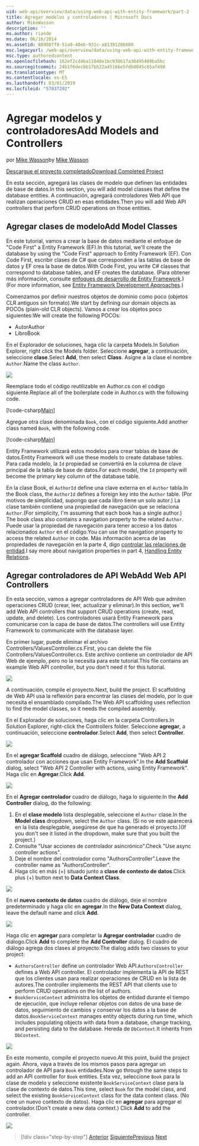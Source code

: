 ```yaml
---
uid: web-api/overview/data/using-web-api-with-entity-framework/part-2
title: Agregar modelos y controladores | Microsoft Docs
author: MikeWasson
description: ''
ms.author: riande
ms.date: 06/16/2014
ms.assetid: 88908ff8-51a9-40eb-931c-a8139128b680
msc.legacyurl: /web-api/overview/data/using-web-api-with-entity-framework/part-2
msc.type: authoredcontent
ms.openlocfilehash: 162ef2cd4ba11040e1bc938617a36495489ba5bc
ms.sourcegitcommit: 24b1f6decbb17bb22a45166e5fdb0845c65af498
ms.translationtype: MT
ms.contentlocale: es-ES
ms.lasthandoff: 03/01/2019
ms.locfileid: "57037292"
---
```

<a name="add-models-and-controllers"></a><span data-ttu-id="a466b-102">Agregar modelos y controladores</span><span class="sxs-lookup"><span data-stu-id="a466b-102">Add Models and Controllers</span></span>
====================
<span data-ttu-id="a466b-103">por [Mike Wasson](https://github.com/MikeWasson)</span><span class="sxs-lookup"><span data-stu-id="a466b-103">by [Mike Wasson](https://github.com/MikeWasson)</span></span>

[<span data-ttu-id="a466b-104">Descargue el proyecto completado</span><span class="sxs-lookup"><span data-stu-id="a466b-104">Download Completed Project</span></span>](https://github.com/MikeWasson/BookService)

<span data-ttu-id="a466b-105">En esta sección, agregará las clases de modelo que definen las entidades de base de datos.</span><span class="sxs-lookup"><span data-stu-id="a466b-105">In this section, you will add model classes that define the database entities.</span></span> <span data-ttu-id="a466b-106">A continuación, agregará controladores Web API que realizan operaciones CRUD en esas entidades.</span><span class="sxs-lookup"><span data-stu-id="a466b-106">Then you will add Web API controllers that perform CRUD operations on those entities.</span></span>

## <a name="add-model-classes"></a><span data-ttu-id="a466b-107">Agregar clases de modelo</span><span class="sxs-lookup"><span data-stu-id="a466b-107">Add Model Classes</span></span>

<span data-ttu-id="a466b-108">En este tutorial, vamos a crear la base de datos mediante el enfoque de "Code First" a Entity Framework (EF).</span><span class="sxs-lookup"><span data-stu-id="a466b-108">In this tutorial, we'll create the database by using the "Code First" approach to Entity Framework (EF).</span></span> <span data-ttu-id="a466b-109">Con Code First, escribir clases de C# que corresponden a las tablas de base de datos y EF crea la base de datos.</span><span class="sxs-lookup"><span data-stu-id="a466b-109">With Code First, you write C# classes that correspond to database tables, and EF creates the database.</span></span> <span data-ttu-id="a466b-110">(Para obtener más información, consulte [enfoques de desarrollo de Entity Framework](https://msdn.microsoft.com/library/ms178359%28v=vs.110%29.aspx#dbfmfcf).)</span><span class="sxs-lookup"><span data-stu-id="a466b-110">(For more information, see [Entity Framework Development Approaches](https://msdn.microsoft.com/library/ms178359%28v=vs.110%29.aspx#dbfmfcf).)</span></span>

<span data-ttu-id="a466b-111">Comenzamos por definir nuestros objetos de dominio como poco (objetos CLR antiguos sin formato).</span><span class="sxs-lookup"><span data-stu-id="a466b-111">We start by defining our domain objects as POCOs (plain-old CLR objects).</span></span> <span data-ttu-id="a466b-112">Vamos a crear los objetos poco siguientes:</span><span class="sxs-lookup"><span data-stu-id="a466b-112">We will create the following POCOs:</span></span>

- <span data-ttu-id="a466b-113">Autor</span><span class="sxs-lookup"><span data-stu-id="a466b-113">Author</span></span>
- <span data-ttu-id="a466b-114">Libro</span><span class="sxs-lookup"><span data-stu-id="a466b-114">Book</span></span>

<span data-ttu-id="a466b-115">En el Explorador de soluciones, haga clic la carpeta Models.</span><span class="sxs-lookup"><span data-stu-id="a466b-115">In Solution Explorer, right click the Models folder.</span></span> <span data-ttu-id="a466b-116">Seleccione **agregar**, a continuación, seleccione **clase**.</span><span class="sxs-lookup"><span data-stu-id="a466b-116">Select **Add**, then select **Class**.</span></span> <span data-ttu-id="a466b-117">Asigne a la clase el nombre `Author`.</span><span class="sxs-lookup"><span data-stu-id="a466b-117">Name the class `Author`.</span></span>

![](part-2/_static/image1.png)

<span data-ttu-id="a466b-118">Reemplace todo el código reutilizable en Author.cs con el código siguiente.</span><span class="sxs-lookup"><span data-stu-id="a466b-118">Replace all of the boilerplate code in Author.cs with the following code.</span></span>

[!code-csharp[Main](part-2/samples/sample1.cs)]

<span data-ttu-id="a466b-119">Agregue otra clase denominada `Book`, con el código siguiente.</span><span class="sxs-lookup"><span data-stu-id="a466b-119">Add another class named `Book`, with the following code.</span></span>

[!code-csharp[Main](part-2/samples/sample2.cs)]

<span data-ttu-id="a466b-120">Entity Framework utilizará estos modelos para crear tablas de base de datos.</span><span class="sxs-lookup"><span data-stu-id="a466b-120">Entity Framework will use these models to create database tables.</span></span> <span data-ttu-id="a466b-121">Para cada modelo, la `Id` propiedad se convertirá en la columna de clave principal de la tabla de base de datos.</span><span class="sxs-lookup"><span data-stu-id="a466b-121">For each model, the `Id` property will become the primary key column of the database table.</span></span>

<span data-ttu-id="a466b-122">En la clase Book, el `AuthorId` define una clave externa en el `Author` tabla.</span><span class="sxs-lookup"><span data-stu-id="a466b-122">In the Book class, the `AuthorId` defines a foreign key into the `Author` table.</span></span> <span data-ttu-id="a466b-123">(Por motivos de simplicidad, supongo que cada libro tiene un solo autor.) La clase también contiene una propiedad de navegación que se relaciona `Author`.</span><span class="sxs-lookup"><span data-stu-id="a466b-123">(For simplicity, I'm assuming that each book has a single author.) The book class also contains a navigation property to the related `Author`.</span></span> <span data-ttu-id="a466b-124">Puede usar la propiedad de navegación para tener acceso a los datos relacionados `Author` en el código.</span><span class="sxs-lookup"><span data-stu-id="a466b-124">You can use the navigation property to access the related `Author` in code.</span></span> <span data-ttu-id="a466b-125">Más información acerca de las propiedades de navegación en la parte 4, digo [controlar las relaciones de entidad](part-4.md).</span><span class="sxs-lookup"><span data-stu-id="a466b-125">I say more about navigation properties in part 4, [Handling Entity Relations](part-4.md).</span></span>

## <a name="add-web-api-controllers"></a><span data-ttu-id="a466b-126">Agregar controladores de API Web</span><span class="sxs-lookup"><span data-stu-id="a466b-126">Add Web API Controllers</span></span>

<span data-ttu-id="a466b-127">En esta sección, vamos a agregar controladores de API Web que admiten operaciones CRUD (crear, leer, actualizar y eliminar).</span><span class="sxs-lookup"><span data-stu-id="a466b-127">In this section, we'll add Web API controllers that support CRUD operations (create, read, update, and delete).</span></span> <span data-ttu-id="a466b-128">Los controladores usará Entity Framework para comunicarse con la capa de base de datos.</span><span class="sxs-lookup"><span data-stu-id="a466b-128">The controllers will use Entity Framework to communicate with the database layer.</span></span>

<span data-ttu-id="a466b-129">En primer lugar, puede eliminar el archivo Controllers/ValuesController.cs.</span><span class="sxs-lookup"><span data-stu-id="a466b-129">First, you can delete the file Controllers/ValuesController.cs.</span></span> <span data-ttu-id="a466b-130">Este archivo contiene un controlador de API Web de ejemplo, pero no la necesita para este tutorial.</span><span class="sxs-lookup"><span data-stu-id="a466b-130">This file contains an example Web API controller, but you don't need it for this tutorial.</span></span>

![](part-2/_static/image2.png)

<span data-ttu-id="a466b-131">A continuación, compile el proyecto.</span><span class="sxs-lookup"><span data-stu-id="a466b-131">Next, build the project.</span></span> <span data-ttu-id="a466b-132">El scaffolding de Web API usa la reflexión para encontrar las clases del modelo, por lo que necesita el ensamblado compilado.</span><span class="sxs-lookup"><span data-stu-id="a466b-132">The Web API scaffolding uses reflection to find the model classes, so it needs the compiled assembly.</span></span>

<span data-ttu-id="a466b-133">En el Explorador de soluciones, haga clic en la carpeta Controllers.</span><span class="sxs-lookup"><span data-stu-id="a466b-133">In Solution Explorer, right-click the Controllers folder.</span></span> <span data-ttu-id="a466b-134">Seleccione **agregar**, a continuación, seleccione **controlador**.</span><span class="sxs-lookup"><span data-stu-id="a466b-134">Select **Add**, then select **Controller**.</span></span>

![](part-2/_static/image3.png)

<span data-ttu-id="a466b-135">En el **agregar Scaffold** cuadro de diálogo, seleccione "Web API 2 controlador con acciones que usan Entity Framework".</span><span class="sxs-lookup"><span data-stu-id="a466b-135">In the **Add Scaffold** dialog, select "Web API 2 Controller with actions, using Entity Framework".</span></span> <span data-ttu-id="a466b-136">Haga clic en **Agregar**.</span><span class="sxs-lookup"><span data-stu-id="a466b-136">Click **Add**.</span></span>

![](part-2/_static/image4.png)

<span data-ttu-id="a466b-137">En el **Agregar controlador** cuadro de diálogo, haga lo siguiente:</span><span class="sxs-lookup"><span data-stu-id="a466b-137">In the **Add Controller** dialog, do the following:</span></span>

1. <span data-ttu-id="a466b-138">En el **clase modelo** lista desplegable, seleccione el `Author` clase.</span><span class="sxs-lookup"><span data-stu-id="a466b-138">In the **Model class** dropdown, select the `Author` class.</span></span> <span data-ttu-id="a466b-139">(Si no ve este aparecerá en la lista desplegable, asegúrese de que ha generado el proyecto.)</span><span class="sxs-lookup"><span data-stu-id="a466b-139">(If you don't see it listed in the dropdown, make sure that you built the project.)</span></span>
2. <span data-ttu-id="a466b-140">Consulte "Usar acciones de controlador asincrónico".</span><span class="sxs-lookup"><span data-stu-id="a466b-140">Check "Use async controller actions".</span></span>
3. <span data-ttu-id="a466b-141">Deje el nombre del controlador como &quot;AuthorsController&quot;.</span><span class="sxs-lookup"><span data-stu-id="a466b-141">Leave the controller name as &quot;AuthorsController&quot;.</span></span>
4. <span data-ttu-id="a466b-142">Haga clic en más (+) situado junto a **clase de contexto de datos**.</span><span class="sxs-lookup"><span data-stu-id="a466b-142">Click plus (+) button next to **Data Context Class**.</span></span>

![](part-2/_static/image5.png)

<span data-ttu-id="a466b-143">En el **nuevo contexto de datos** cuadro de diálogo, deje el nombre predeterminado y haga clic en **agregar**.</span><span class="sxs-lookup"><span data-stu-id="a466b-143">In the **New Data Context** dialog, leave the default name and click **Add**.</span></span>

![](part-2/_static/image6.png)

<span data-ttu-id="a466b-144">Haga clic en **agregar** para completar la **Agregar controlador** cuadro de diálogo.</span><span class="sxs-lookup"><span data-stu-id="a466b-144">Click **Add** to complete the **Add Controller** dialog.</span></span> <span data-ttu-id="a466b-145">El cuadro de diálogo agrega dos clases al proyecto:</span><span class="sxs-lookup"><span data-stu-id="a466b-145">The dialog adds two classes to your project:</span></span>

- <span data-ttu-id="a466b-146">`AuthorsController` define un controlador Web API.</span><span class="sxs-lookup"><span data-stu-id="a466b-146">`AuthorsController` defines a Web API controller.</span></span> <span data-ttu-id="a466b-147">El controlador implementa la API de REST que los clientes usan para realizar operaciones de CRUD en la lista de autores.</span><span class="sxs-lookup"><span data-stu-id="a466b-147">The controller implements the REST API that clients use to perform CRUD operations on the list of authors.</span></span>
- <span data-ttu-id="a466b-148">`BookServiceContext` administra los objetos de entidad durante el tiempo de ejecución, que incluye rellenar objetos con datos de una base de datos, seguimiento de cambios y conservar los datos a la base de datos.</span><span class="sxs-lookup"><span data-stu-id="a466b-148">`BookServiceContext` manages entity objects during run time, which includes populating objects with data from a database, change tracking, and persisting data to the database.</span></span> <span data-ttu-id="a466b-149">Hereda de `DbContext`.</span><span class="sxs-lookup"><span data-stu-id="a466b-149">It inherits from `DbContext`.</span></span>

![](part-2/_static/image7.png)

<span data-ttu-id="a466b-150">En este momento, compile el proyecto nuevo.</span><span class="sxs-lookup"><span data-stu-id="a466b-150">At this point, build the project again.</span></span> <span data-ttu-id="a466b-151">Ahora, vaya a través de los mismos pasos para agregar un controlador de API para `Book` entidades.</span><span class="sxs-lookup"><span data-stu-id="a466b-151">Now go through the same steps to add an API controller for `Book` entities.</span></span> <span data-ttu-id="a466b-152">Esta vez, seleccione `Book` para la clase de modelo y seleccione existente `BookServiceContext` clase para la clase de contexto de datos.</span><span class="sxs-lookup"><span data-stu-id="a466b-152">This time, select `Book` for the model class, and select the existing `BookServiceContext` class for the data context class.</span></span> <span data-ttu-id="a466b-153">(No cree un nuevo contexto de datos). Haga clic en **agregar** para agregar el controlador.</span><span class="sxs-lookup"><span data-stu-id="a466b-153">(Don't create a new data context.) Click **Add** to add the controller.</span></span>

![](part-2/_static/image8.png)

> [!div class="step-by-step"]
> <span data-ttu-id="a466b-154">[Anterior](part-1.md)
> [Siguiente](part-3.md)</span><span class="sxs-lookup"><span data-stu-id="a466b-154">[Previous](part-1.md)
[Next](part-3.md)</span></span>
